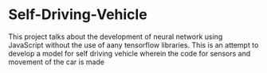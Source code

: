 # Self-Driving-Vehicle
This project talks about the development of neural network using JavaScript without the use of aany tensorflow libraries. This is an attempt to develop a model for self driving vehicle wherein the code for sensors and movement of the car is made
